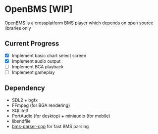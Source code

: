 # OpenBMS [WIP]

OpenBMS is a crossplatform BMS player which depends on open source libraries only

## Current Progress 
- [x] Implement basic chart select screen 
- [x] Implement audio output
- [ ] Implement BGA playback
- [ ] Implement gameplay
## Dependency

- SDL2 + bgfx
- FFmpeg (for BGA rendering)
- SQLite3
- PortAudio (for desktop) + miniaudio (for mobile)
- libsndfile
- [bms-parser-cpp](https://github.com/SNURhythm/bms-parser-cpp) for fast BMS parsing

